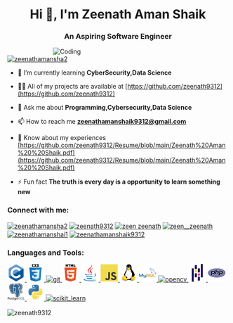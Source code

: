 <h1 align="center">Hi 👋, I'm Zeenath Aman Shaik</h1>
<h3 align="center">An Aspiring Software Engineer</h3>
<img align="right" alt="Coding" width="400" src="https://www.pngplay.com/wp-content/uploads/13/Software-Engineering-Transparent-Free-PNG.png">


<p align="left"> <a href="https://twitter.com/zeenathamansha2" target="blank"><img src="https://img.shields.io/twitter/follow/zeenathamansha2?logo=twitter&style=for-the-badge" alt="zeenathamansha2" /></a> </p>

- 🌱 I’m currently learning **CyberSecurity,Data Science**

- 👨‍💻 All of my projects are available at [https://github.com/zeenath9312](https://github.com/zeenath9312)

- 💬 Ask me about **Programming,Cybersecurity,Data Science**

- 📫 How to reach me **zeenathamanshaik9312@gmail.com**

- 📄 Know about my experiences [https://github.com/zeenath9312/Resume/blob/main/Zeenath%20Aman%20%20Shaik.pdf](https://github.com/zeenath9312/Resume/blob/main/Zeenath%20Aman%20%20Shaik.pdf)

- ⚡ Fun fact **The truth is every day is a opportunity to learn something new**

<h3 align="left">Connect with me:</h3>
<p align="left">
<a href="https://twitter.com/zeenathamansha2" target="blank"><img align="center" src="https://raw.githubusercontent.com/rahuldkjain/github-profile-readme-generator/master/src/images/icons/Social/twitter.svg" alt="zeenathamansha2" height="30" width="40" /></a>
<a href="https://linkedin.com/in/zeenath9312" target="blank"><img align="center" src="https://raw.githubusercontent.com/rahuldkjain/github-profile-readme-generator/master/src/images/icons/Social/linked-in-alt.svg" alt="zeenath9312" height="30" width="40" /></a>
<a href="https://fb.com/zeen zeenath" target="blank"><img align="center" src="https://raw.githubusercontent.com/rahuldkjain/github-profile-readme-generator/master/src/images/icons/Social/facebook.svg" alt="zeen zeenath" height="30" width="40" /></a>
<a href="https://instagram.com/zeen__zeenath" target="blank"><img align="center" src="https://raw.githubusercontent.com/rahuldkjain/github-profile-readme-generator/master/src/images/icons/Social/instagram.svg" alt="zeen__zeenath" height="30" width="40" /></a>
<a href="https://www.hackerrank.com/zeenathamanshai1" target="blank"><img align="center" src="https://raw.githubusercontent.com/rahuldkjain/github-profile-readme-generator/master/src/images/icons/Social/hackerrank.svg" alt="zeenathamanshai1" height="30" width="40" /></a>
<a href="https://auth.geeksforgeeks.org/user/zeenathamanshaik9312" target="blank"><img align="center" src="https://raw.githubusercontent.com/rahuldkjain/github-profile-readme-generator/master/src/images/icons/Social/geeks-for-geeks.svg" alt="zeenathamanshaik9312" height="30" width="40" /></a>
</p>

<h3 align="left">Languages and Tools:</h3>
<p align="left"> <a href="https://www.cprogramming.com/" target="_blank" rel="noreferrer"> <img src="https://raw.githubusercontent.com/devicons/devicon/master/icons/c/c-original.svg" alt="c" width="40" height="40"/> </a> <a href="https://www.w3schools.com/css/" target="_blank" rel="noreferrer"> <img src="https://raw.githubusercontent.com/devicons/devicon/master/icons/css3/css3-original-wordmark.svg" alt="css3" width="40" height="40"/> </a> <a href="https://git-scm.com/" target="_blank" rel="noreferrer"> <img src="https://www.vectorlogo.zone/logos/git-scm/git-scm-icon.svg" alt="git" width="40" height="40"/> </a> <a href="https://www.w3.org/html/" target="_blank" rel="noreferrer"> <img src="https://raw.githubusercontent.com/devicons/devicon/master/icons/html5/html5-original-wordmark.svg" alt="html5" width="40" height="40"/> </a> <a href="https://www.java.com" target="_blank" rel="noreferrer"> <img src="https://raw.githubusercontent.com/devicons/devicon/master/icons/java/java-original.svg" alt="java" width="40" height="40"/> </a> <a href="https://developer.mozilla.org/en-US/docs/Web/JavaScript" target="_blank" rel="noreferrer"> <img src="https://raw.githubusercontent.com/devicons/devicon/master/icons/javascript/javascript-original.svg" alt="javascript" width="40" height="40"/> </a> <a href="https://www.linux.org/" target="_blank" rel="noreferrer"> <img src="https://raw.githubusercontent.com/devicons/devicon/master/icons/linux/linux-original.svg" alt="linux" width="40" height="40"/> </a> <a href="https://www.mysql.com/" target="_blank" rel="noreferrer"> <img src="https://raw.githubusercontent.com/devicons/devicon/master/icons/mysql/mysql-original-wordmark.svg" alt="mysql" width="40" height="40"/> </a> <a href="https://opencv.org/" target="_blank" rel="noreferrer"> <img src="https://www.vectorlogo.zone/logos/opencv/opencv-icon.svg" alt="opencv" width="40" height="40"/> </a> <a href="https://pandas.pydata.org/" target="_blank" rel="noreferrer"> <img src="https://raw.githubusercontent.com/devicons/devicon/2ae2a900d2f041da66e950e4d48052658d850630/icons/pandas/pandas-original.svg" alt="pandas" width="40" height="40"/> </a> <a href="https://www.php.net" target="_blank" rel="noreferrer"> <img src="https://raw.githubusercontent.com/devicons/devicon/master/icons/php/php-original.svg" alt="php" width="40" height="40"/> </a> <a href="https://www.postgresql.org" target="_blank" rel="noreferrer"> <img src="https://raw.githubusercontent.com/devicons/devicon/master/icons/postgresql/postgresql-original-wordmark.svg" alt="postgresql" width="40" height="40"/> </a> <a href="https://www.python.org" target="_blank" rel="noreferrer"> <img src="https://raw.githubusercontent.com/devicons/devicon/master/icons/python/python-original.svg" alt="python" width="40" height="40"/> </a> <a href="https://scikit-learn.org/" target="_blank" rel="noreferrer"> <img src="https://upload.wikimedia.org/wikipedia/commons/0/05/Scikit_learn_logo_small.svg" alt="scikit_learn" width="40" height="40"/> </a> </p>

<p><img align="center" src="https://github-readme-stats.vercel.app/api/top-langs?username=zeenath9312&show_icons=true&locale=en&layout=compact" alt="zeenath9312" /></p>
